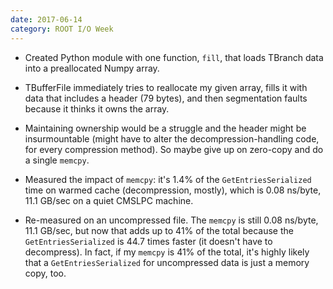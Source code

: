 ```yaml
---
date: 2017-06-14
category: ROOT I/O Week
---
```


   * Created Python module with one function, `fill`, that loads TBranch data into a preallocated Numpy array.
   
   * TBufferFile immediately tries to reallocate my given array, fills it with data that includes a header (79 bytes), and then segmentation faults because it thinks it owns the array.
   
   * Maintaining ownership would be a struggle and the header might be insurmountable (might have to alter the decompression-handling code, for every compression method). So maybe give up on zero-copy and do a single `memcpy`.
   
   * Measured the impact of `memcpy`: it's 1.4% of the `GetEntriesSerialized` time on warmed cache (decompression, mostly), which is 0.08 ns/byte, 11.1 GB/sec on a quiet CMSLPC machine.
   
   * Re-measured on an uncompressed file. The `memcpy` is still 0.08 ns/byte, 11.1 GB/sec, but now that adds up to 41% of the total because the `GetEntriesSerialized` is 44.7 times faster (it doesn't have to decompress). In fact, if my `memcpy` is 41% of the total, it's highly likely that a `GetEntriesSerialized` for uncompressed data is just a memory copy, too.
